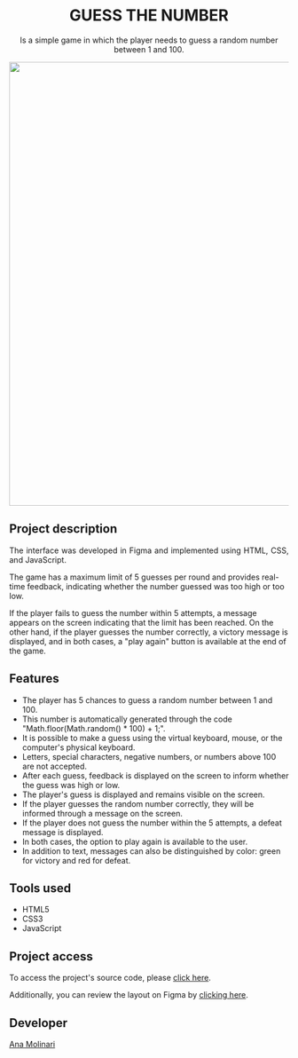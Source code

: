 <h1 align="center">GUESS THE NUMBER</h1>

<p align="center">
Is a simple game in which the player needs to guess a random number between 1 and 100.

<div align="center">
<img src="https://i.imgur.com/6HQtfV5.gif" width="800">
</div>

## Project description

<p align="justify">
The interface was developed in Figma and implemented using HTML, CSS, and JavaScript.

The game has a maximum limit of 5 guesses per round and provides real-time feedback, indicating whether the number guessed was too high or too low.

If the player fails to guess the number within 5 attempts, a message appears on the screen indicating that the limit has been reached. On the other hand, if the player guesses the number correctly, a victory message is displayed, and in both cases, a "play again" button is available at the end of the game.

## Features

- The player has 5 chances to guess a random number between 1 and 100.
- This number is automatically generated through the code "Math.floor(Math.random() * 100) + 1;".
- It is possible to make a guess using the virtual keyboard, mouse, or the computer's physical keyboard.
- Letters, special characters, negative numbers, or numbers above 100 are not accepted.
- After each guess, feedback is displayed on the screen to inform whether the guess was high or low.
- The player's guess is displayed and remains visible on the screen.
- If the player guesses the random number correctly, they will be informed through a message on the screen.
- If the player does not guess the number within the 5 attempts, a defeat message is displayed.
- In both cases, the option to play again is available to the user.
- In addition to text, messages can also be distinguished by color: green for victory and red for defeat.

## Tools used

- HTML5
- CSS3
- JavaScript

###

## Project access

To access the project's source code, please <a href="https://anamolinari.github.io/guess-the-number/" target="_blank">click here</a>.

Additionally, you can review the layout on Figma by <a href="https://www.figma.com/file/TcXf4Jt6YATA25ydFsWOXn/Guess-The-Number---Game?type=design&node-id=0%3A1&mode=dev&t=yMCdeae55F9DxwKR-1" target="_blank">clicking here</a>.

## Developer
[Ana Molinari](https://www.linkedin.com/in/anahmolinari/)


